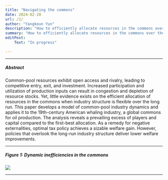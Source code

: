 ```yaml
---
title: "Navigating the commons"
date: 2024-02-20 
url: /1/
author: "Yangkeun Yun"
description: "How to efficiently allocate resources in the commons over the long run? This study develops a model of common-pool industry dynamics and estimates it using data from the American whaling industry."
summary: "How to efficiently allocate resources in the commons over the long run? This study develops a model of common-pool industry dynamics and estimates it using data from the American whaling industry."
editPost:
    Text: "In progress"

---
```


---

##### Abstract

Common-pool resources exhibit open access and rivalry, leading to competitive entry, exit, and investment. Increased participation and utilization of production inputs can result in congestion and depletion of resource stocks. Yet, little evidence exists on the efficient allocation of resources in the commons when industry structure is flexible over the long run. This paper develops a model of common-pool industry dynamics and applies it to the 19th-century American whaling industry, a global commons for oil production. The analysis reveals a prevailing excess of players and capital compared to the first-best allocation. As a remedy for negative externalities, optimal tax policy achieves a sizable welfare gain. However, policies that overlook the long-run industry structure deliver lower welfare improvements.

---

##### Figure 1: Dynamic inefficiencies in the commons

![](/navigating-the-common-fig1.png)

---
